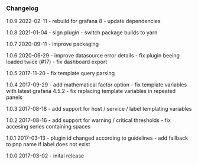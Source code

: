 ### Changelog

1.0.9  2022-02-11
    - rebuild for grafana 8
    - update dependencies

1.0.8  2021-01-04
    - sign plugin
    - switch package builds to yarn

1.0.7  2020-09-11
    - improve packaging

1.0.6  2020-06-29
    - improve datasource error details
    - fix plugin beeing loaded twice (#17)
    - fix dashboard export

1.0.5  2017-11-20
    - fix template query parsing

1.0.4  2017-09-29
    - add mathematical factor option
    - fix template variables with latest grafana 4.5.2
    - fix replacing template variables in repeated panels

1.0.3  2017-08-18
    - add support for host / service / label templating variables

1.0.2  2017-08-16
    - add support for warning / critical thresholds
    - fix accesing series containing spaces

1.0.1  2017-03-13
    - plugin id changed according to guidelines
    - add fallback to pnp name if label does not exist

1.0.0  2017-03-02
    - inital release
